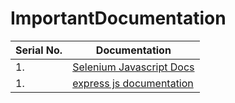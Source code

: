 # ImportantDocumentation
|Serial No. | Documentation|
|-----------|--------------|
| 1. | [Selenium Javascript Docs](https://www.selenium.dev/selenium/docs/api/javascript/index.html)|
| 1. | [express js documentation](http://expressjs.com/en/5x/api.html)|
